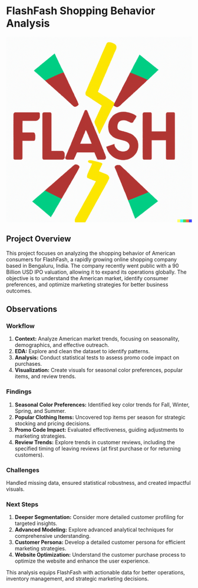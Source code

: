 # FlashFash Shopping Behavior Analysis
![FlashFash Logo](docs/images/logo.png)
## Project Overview

This project focuses on analyzing the shopping behavior of American consumers for FlashFash, a rapidly growing online shopping company based in Bengaluru, India. The company recently went public with a 90 Billion USD IPO valuation, allowing it to expand its operations globally. The objective is to understand the American market, identify consumer preferences, and optimize marketing strategies for better business outcomes.

## Observations

### Workflow
1. **Context:** Analyze American market trends, focusing on seasonality, demographics, and effective outreach.
2. **EDA:** Explore and clean the dataset to identify patterns.
3. **Analysis:** Conduct statistical tests to assess promo code impact on purchases.
4. **Visualization:** Create visuals for seasonal color preferences, popular items, and review trends.

### Findings
1. **Seasonal Color Preferences:** Identified key color trends for Fall, Winter, Spring, and Summer.
2. **Popular Clothing Items:** Uncovered top items per season for strategic stocking and pricing decisions.
3. **Promo Code Impact:** Evaluated effectiveness, guiding adjustments to marketing strategies.
4. **Review Trends:** Explore trends in customer reviews, including the specified timing of leaving reviews (at first purchase or for returning customers).

### Challenges
Handled missing data, ensured statistical robustness, and created impactful visuals.

### Next Steps
1. **Deeper Segmentation:** Consider more detailed customer profiling for targeted insights.
2. **Advanced Modeling:** Explore advanced analytical techniques for comprehensive understanding.
3. **Customer Persona:** Develop a detailed customer persona for efficient marketing strategies.
4. **Website Optimization:** Understand the customer purchase process to optimize the website and enhance the user experience.

This analysis equips FlashFash with actionable data for better operations, inventory management, and strategic marketing decisions.

